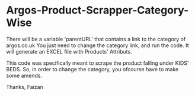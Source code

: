 # Argos-Product-Scrapper-Category-Wise

There will be a variable 'parentURL' that contains a link to the category of argos.co.uk
You just need to change the category link, and run the code.
It will generate an EXCEL file with Products' Attributs.

This code was specifically meant to scrape the product falling under KIDS' BEDS. 
So, in order to change the category, you ofcourse have to make some amends.

Thanks,
Faizan

